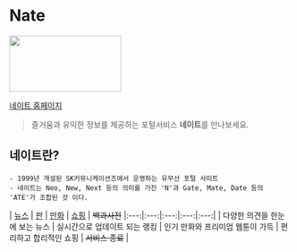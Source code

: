 # Nate 
<img src="https://img1.daumcdn.net/thumb/R800x0/?scode=mtistory2&fname=https%3A%2F%2Fk.kakaocdn.net%2Fdn%2FTyLPc%2Fbtqw8B8756m%2FBsp5Vk1DqASQiCNbCpMhck%2Fimg.jpg" width="200" height="100">

[네이트 홈페이지](www.nate.com"네이트")  
> 즐거움과 유익한 정보를 제공하는 포털서비스 **네이트**를 만나보세요.

## 네이트란?
```
- 1999년 개설된 SK커뮤니케이션즈에서 운영하는 유무선 포털 사이트
- 네이트는 Neo, New, Next 등의 의미를 가진 'N'과 Gate, Mate, Date 등의 'ATE'가 조합된 것 이다.
```

| [뉴스](https://news.nate.com/"뉴스") | [판](https://pann.nate.com/"판") | [만화](https://comics.nate.com/main/"만화") | [쇼핑](https://shopping.nate.com/#!top"쇼핑") | ~~백과사전~~ |:---:|:---:|:---:|:---:|:---:|
| 다양한 의견을 한눈에 보는 뉴스 | 실시간으로 업데이트 되는 랭킹 | 인기 만화와 프리미엄 웹툰이 가득  | 편리하고 합리적인 쇼핑 | ~~서비스 종료~~ | 


